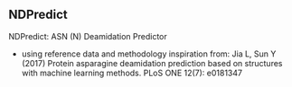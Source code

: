 ## NDPredict
NDPredict: ASN (N) Deamidation Predictor

* using reference data and methodology inspiration from: Jia L, Sun Y (2017) Protein asparagine deamidation prediction based on structures with machine learning methods. PLoS ONE 12(7): e0181347
